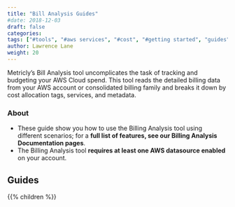 ```yaml
---
title: "Bill Analysis Guides"
#date: 2018-12-03
draft: false
categories:
tags: ["#tools", "#aws services", "#cost", "#getting started", "guides"]
author: Lawrence Lane
weight: 20
---
```


Metricly’s Bill Analysis tool uncomplicates the task of tracking and budgeting your AWS Cloud spend. This tool reads the detailed billing data from your AWS account or consolidated billing family and breaks it down by cost allocation tags, services, and metadata.

### About

- These guide show you how to use the Billing Analysis tool using different scenarios; for a **full list of features, see our Billing Analysis Documentation pages**.
- The Billing Analysis tool **requires at least one AWS datasource enabled** on your account.

## Guides  

{{% children %}}
